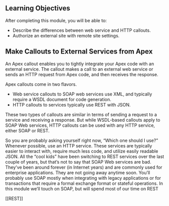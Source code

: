 ## Learning Objectives

After completing this module, you will be able to:

-   Describe the differences between web service and HTTP callouts.
-   Authorize an external site with remote site settings.

## Make Callouts to External Services from Apex

An Apex callout enables you to tightly integrate your Apex code with an external service. The callout makes a call to an external web service or sends an HTTP request from Apex code, and then receives the response.

Apex callouts come in two flavors.

-   Web service callouts to SOAP web services use XML, and typically require a WSDL document for code generation.
-   HTTP callouts to services typically use REST with JSON.

These two types of callouts are similar in terms of sending a request to a service and receiving a response. But while WSDL-based callouts apply to SOAP Web services, HTTP callouts can be used with any HTTP service, either SOAP or REST.

So you are probably asking yourself right now, “Which one should I use?” Whenever possible, use an HTTP service. These services are typically easier to interact with, require much less code, and utilize easily readable JSON. All the “cool kids” have been switching to REST services over the last couple of years, but that’s not to say that SOAP Web services are bad. They’ve been around forever (in Internet years) and are commonly used for enterprise applications. They are not going away anytime soon. You’ll probably use SOAP mostly when integrating with legacy applications or for transactions that require a formal exchange format or stateful operations. In this module we’ll touch on SOAP, but will spend most of our time on REST


[[REST]]